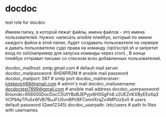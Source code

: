 # docdoc
test role for docdoc

Имеем папку, в которой лежат файлы, имена файлов - это имена
пользователей. Нужно: написать ansible плейбук, который по имени
каждого файла в этой папке, будет создавать пользователя на сервере и
давать пользователю судо права на команду /opt/script.sh и запретит
вход по ssh(например для запуска команды через cron) , В конце плейбук
отправит письмо со списком всех добавленных пользователей.

docdoc_mailhost: smtp.gmail.com                                 # default mail server
docdoc_mailpassword: 8HD6PR2M                                   # ansible mail password 
docdoc_mailport: 587                                            # smtp port
docdoc_mailreceiver: lutskevich68@gmail.com                     # admin's mail
docdoc_mailusername: docdoctest7899@gmail.com                   # ansible mail address
docdoc_userpassword: $6$rounds=656000$DocDoc$C5UtYBsBJEPyjx6H0SgFn8.x2UEZnKXByEEsXq3VCP9AyTPu5xWVB7BuJFUSvnBPI/8FCsnnIXrqZx4MPUzSv0                                     # users default password (Qwe12345)
docdoc_userpath: /etc/users                                     # path to files with usernames
